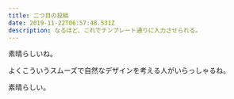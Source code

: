 ```yaml
---
title: 二つ目の投稿
date: 2019-11-22T06:57:48.531Z
description: なるほど、これでテンプレート通りに入力させられる。
---
```

素晴らしいね。

よくこういうスムーズで自然なデザインを考える人がいらっしゃるね。

素晴らしい。
